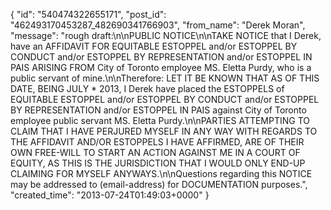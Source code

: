  {
   "id": "540474322655171",
   "post_id": "462493170453287_482690341766903",
   "from_name": "Derek Moran",
   "message": "rough draft:\n\nPUBLIC NOTICE\n\nTAKE NOTICE that I Derek, have an AFFIDAVIT FOR EQUITABLE ESTOPPEL and/or ESTOPPEL BY CONDUCT and/or ESTOPPEL BY REPRESENTATION and/or ESTOPPEL IN PAIS ARISING FROM City of Toronto employee MS. Eletta Purdy, who is a public servant of mine.\n\nTherefore: LET IT BE KNOWN THAT AS OF THIS DATE, BEING JULY * 2013, I Derek have placed the ESTOPPELS of EQUITABLE ESTOPPEL and/or ESTOPPEL BY CONDUCT and/or ESTOPPEL BY REPRESENTATION and/or ESTOPPEL IN PAIS against City of Toronto employee public servant  MS. Eletta Purdy.\n\nPARTIES ATTEMPTING TO CLAIM THAT I HAVE PERJURED MYSELF IN ANY WAY WITH REGARDS TO THE AFFIDAVIT AND/OR ESTOPPELS I HAVE AFFIRMED, ARE OF THEIR OWN FREE-WILL TO START AN ACTION AGAINST ME IN A COURT OF EQUITY, AS THIS IS THE JURISDICTION THAT I WOULD ONLY END-UP CLAIMING FOR MYSELF ANYWAYS.\n\nQuestions regarding this NOTICE may be addressed to (email-address) for DOCUMENTATION purposes.",
   "created_time": "2013-07-24T01:49:03+0000"
 }
